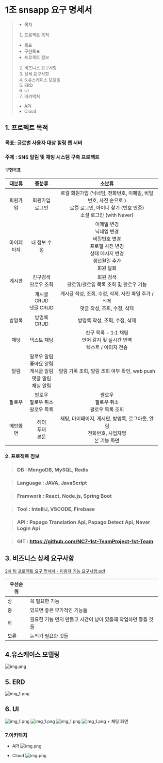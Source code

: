 # 1조 snsapp 요구 명세서

>- 목차
>1. 프로젝트 목적
>   - 목표
>   - 구현목표
>   - 프로젝트 정보
>2. 비즈니스 요구사항 
>4. 상세 요구사항 
>5. 5.유스케이스 모델링 
>6. ERD 
>7. UI
>8. 아키택처
>   - API
>   - Cloud




## 1. 프로젝트 목적
### 목표: 글로벌 사용자 대상 힐링 웹 서버
### 주제 : SNS 알림 및 채팅 시스템 구축 프로젝트
#### 구현목표

|  대분류  |                         중분류                         |                                              소분류                                           |
|:-----:|:---------------------------------------------------:|:------------------------------------------------------------------------------------------:|
| 회원가입  |                    회원가입<br/>로그인                     |  로컬 회원가입 (닉네임, 전화번호, 이메일, 비밀번호, 사진 순으로 )<br/>로컬 로그인, 아이디 찾기 (번호 인증)<br/> 소셜 로그인 (with Naver) |
| 마이페이지 |                    내 정보 수정<br/>                     |       이메일 변경<br/>닉네임 변경<br/>비밀번호 변경<br/>프로필 사진 변경 <br/>상태 메시지 변경<br/>생년월일 추가<br/>회원 탈퇴     |
|  게시판  |                   친구검색<br/>팔로우 조회                   |                               회원 검색<br/> 팔로워/팔로잉 목록 조회 및 팔로우 기능                            |
|       |                게시글 CRUD<br/>댓글 CRUD                 |           게시글 작성, 조회, 수정, 삭제, 사진 파일 추가 / 삭제 <br/> 댓글 작성, 조회, 수정, 삭제                                                                               |
|  방명록  |                      방명록 CRUD                       |                               방명록 작성, 조회, 수정, 삭제                                                             |
|  채팅   |                       텍스트 채팅                        |                            친구 목록 - 1:1 채팅<br/>언어 감지 및 실시간 번역<br/>텍스트 / 이미지 전송                                                                |
|  알림   |  팔로우 알림<br/>좋아요 알림<br/>게시글 알림<br/>댓글 알림<br/>채팅 알림   |           알림 기록 조회, 알림 조회 여부 확인, web push                                                                                 |
|  팔로우  |             팔로우<br/>팔로우 취소<br/>팔로우 목록	              |                   팔로우<br/>팔로우 취소<br/>팔로우 목록 조회                                                                         |
| 메인화면  |                  헤더<br/>푸터<br/>본문	                  |                 채팅, 마이페이지, 게시판, 방명록, 로그아웃, 알림<br/>전화번호, 사업자명<br/>본 기능 화면|


### 2. 프로젝트 정보
> ### DB : MongoDB, MySQL, Redis

> ### Language : JAVA, JavaScript

> ### Framwork :  React, Node.js, Spring Boot

> ### Tool : IntelliJ, VSCODE, Firebase

> ### API :  Papago Translation Api, Papago Detect Api, Naver Login Api

> ### GIT : https://github.com/NC7-1st-TeamProject-1st-Team



## 3. 비즈니스 상세 요구사항

[2차 팀 프로젝트 요구 명세서 - 이용자 기능 요구사항.pdf](2%EC%B0%A8%20%ED%8C%80%20%ED%94%84%EB%A1%9C%EC%A0%9D%ED%8A%B8%20%EC%9A%94%EA%B5%AC%20%EB%AA%85%EC%84%B8%EC%84%9C%20-%20%EC%9D%B4%EC%9A%A9%EC%9E%90%20%EA%B8%B0%EB%8A%A5%20%EC%9A%94%EA%B5%AC%EC%82%AC%ED%95%AD.pdf)


| 우선순위 |                                     |
|------|-------------------------------------|
| 상    | 꼭 필요한 기능                            |
| 중    | 있으면 좋은 부가적인 기능들                     |
| 하    | 필요한 기능 먼저 만들고 시간이 남아 있을때 작업하면 좋을 것들 |
| 보류   | 논의가 필요한 것들                          |


## 4.유스케이스 모델링
![img.png](image/Usecase.png)

## 5. ERD
![img_1.png](image/ERD.png)

## 6. UI
![img_1.png](image/UI1.png)
![img_1.png](image/UI.png)
![img_1.png](image/UI2.png)
![img_1.png](image/UI3.png)
      + 채팅 화면

 ### 7.아키택처
- API
  ![img.png](image/ar2.png)

- Cloud
  ![img.png](image/ar1.JPG)
